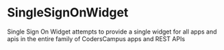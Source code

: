 # SingleSignOnWidget
Single Sign On Widget attempts to provide a single widget for all apps and apis in the entire family of CodersCampus apps and REST APIs
